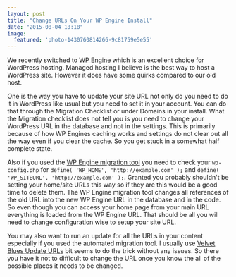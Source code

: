 ```yaml
---
layout: post
title: "Change URLs On Your WP Engine Install"
date: "2015-08-04 18:18"
image:
  featured: 'photo-1430760814266-9c81759e5e55'
---
```

We recently switched to [WP Engine](http://wpengine.com) which is an excellent choice for WordPress hosting. Managed hosting I believe is the best way to host a WordPress site. However it does have some quirks compared to our old host.

One is the way you have to update your site URL not only do you need to do it in WordPress like usual but you need to set it in your account. You can do that through the Migration Checklist or under Domains in your install. What the Migration checklist does not tell you is you need to change your WordPress URL in the database and not in the settings. This is primarily because of how WP Engines caching works and settings do not clear out all the way even if you clear the cache. So you get stuck in a somewhat half complete state.

Also if you used the [WP Engine migration tool](https://wordpress.org/plugins/wp-site-migrate/) you need to check your `wp-config.php` for `define( 'WP_HOME', 'http://example.com' );` and `define( 'WP_SITEURL', 'http://example.com' );`. Granted you probably shouldn't be setting your home/site URLs this way so if they are this would be a good time to delete them. The WP Engine migration tool changes all references of the old URL into the new WP Engine URL in the database and in the code. So even though you can access your home page from your main URL everything is loaded from the WP Engine URL. That should be all you will need to change configuration wise to setup your site URL.

You may also want to run an update for all the URLs in your content especially if you used the automated migration tool. I usually use [Velvet Blues Update URLs](https://wordpress.org/plugins/velvet-blues-update-urls/) bit seems to do the trick without any issues. So there you have it not to difficult to change the URL once you know the all of the possible places it needs to be changed.